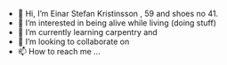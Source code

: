 - 👋 Hi, I’m Einar Stefan Kristinsson , 59 and shoes no 41.
- 👀 I’m interested in being alive while living (doing stuff) 
- 🌱 I’m currently learning carpentry and  
- 💞️ I’m looking to collaborate on 
- 📫 How to reach me ...

<!---
einarkristinsson/einarkristinsson is a ✨ special ✨ repository because its `README.md` (this file) appears on your GitHub profile.
You can click the Preview link to take a look at your changes.
--->
